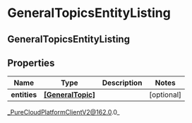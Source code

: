 # GeneralTopicsEntityListing

## GeneralTopicsEntityListing

## Properties

|Name | Type | Description | Notes|
|------------ | ------------- | ------------- | -------------|
| **entities** | [**[GeneralTopic]**](GeneralTopic) |  | [optional] |



_PureCloudPlatformClientV2@162.0.0_
